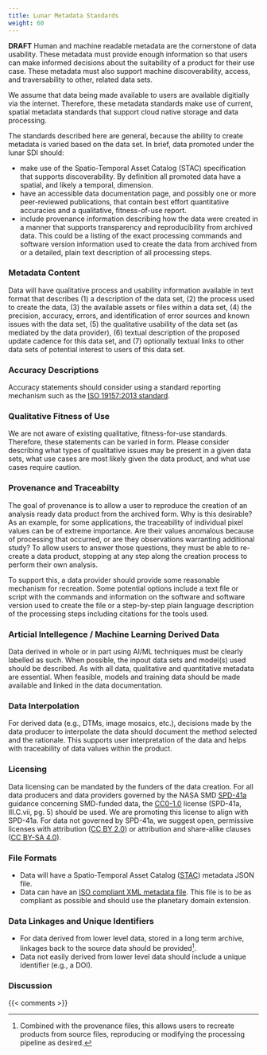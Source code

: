 ```yaml
---
title: Lunar Metadata Standards
weight: 60
---
```


**DRAFT**
Human and machine readable metadata are the cornerstone of data usability. These metadata must provide enough information so that users can make informed decisions about the suitability of a product for their use case. These metadata must also support machine discoverability, access, and traversability to other, related data sets. 

We assume that data being made available to users are available digitially via the internet. Therefore, these metadata standards make use of current, spatial metadata standards that support cloud native storage and data processing.

The standards described here are general, because the ability to create metadata is varied based on the data set. In brief, data promoted under the lunar SDI should:

- make use of the Spatio-Temporal Asset Catalog (STAC) specification that supports discoverability. By definition all promoted data have a spatial, and likely a temporal, dimension.
- have an accessible data documentation page, and possibly one or more peer-reviewed publications, that contain best effort quantitative accuracies and a qualitative, fitness-of-use report.
- include provenance information describing how the data were created in a manner that supports transparency and reproducibility from archived data. This could be a listing of the exact processing commands and software version information used to create the data from archived from or a detailed, plain text description of all processing steps.


### Metadata Content
Data will have qualitative process and usability information available in text format that describes (1) a description of the data set, (2) the process used to create the data, (3) the available assets or files within a data set, (4) the precision, accuracy, errors, and identification of error sources and known issues with the data set, (5) the qualitative usability of the data set (as mediated by the data provider), (6) textual description of the proposed update cadence for this data set, and (7) optionally textual links to other data sets of potential interest to users of this data set.

### Accuracy Descriptions
Accuracy statements should consider using a standard reporting mechanism such as the [ISO 19157:2013 standard](https://wiki.icaci.org/index.php?title=ISO_19157:2013_Geographic_information_-_Data_quality). 

### Qualitative Fitness of Use 
We are not aware of existing qualitative, fitness-for-use standards. Therefore, these statements can be varied in form. Please consider describing what types of qualitative issues may be present in a given data sets, what use cases are most likely given the data product, and what use cases require caution.

### Provenance and Traceabilty
The goal of provenance is to allow a user to reproduce the creation of an analysis ready data product from the archived form. Why is this desirable? As an example, for some applications, the traceability of individual pixel values can be of extreme importance. Are their values anomalous because of processing that occurred, or are they observations warranting additional study? To allow users to answer those questions, they must be able to re-create a data product, stopping at any step along the creation process to perform their own analysis.

To support this, a data provider should provide some reasonable mechanism for recreation. Some potential options include a text file or script with the commands and information on the software and software version used to create the file or a step-by-step plain language description of the processing steps including citations for the tools used.

### Articial Intellegence / Machine Learning Derived Data
Data derived in whole or in part using AI/ML techniques must be clearly labelled as such. When possible, the inpout data sets and model(s) used should be described. As with all data, qualitative and quantitative metadata are essential. When feasible, models and training data should be made available and linked in the data documentation.

### Data Interpolation
For derived data (e.g., DTMs, image mosaics, etc.), decisions made by the data producer to interpolate the data should document the method selected and the rationale. This supports user interpretation of the data and helps with traceability of data values within the product. 

### Licensing
Data licensing can be mandated by the funders of the data creation. For all data producers and data providers governed by the NASA SMD [SPD-41a](https://science.nasa.gov/researchers/open-science/science-information-policy/) guidance concerning SMD-funded data, the [CC0-1.0](https://creativecommons.org/publicdomain/zero/1.0/) license (SPD-41a, III.C.vii, pg. 5) should be used. We are promoting this license to align with SPD-41a. For data not governed by SPD-41a, we suggest open, permissive licenses with attribution ([CC BY 2.0](https://creativecommons.org/licenses/by/2.0/)) or attribution and share-alike clauses ([CC BY-SA 4.0](https://creativecommons.org/licenses/by-sa/4.0/)).

### File Formats
- Data will have a Spatio-Temporal Asset Catalog ([STAC](https://www.google.com/search?client=safari&rls=en&q=spatio-temporal+asset+catalog&ie=UTF-8&oe=UTF-8)) metadata JSON file.
- Data can have an [ISO compliant XML metadata file](https://wiki.icaci.org/index.php?title=ISO_19157:2013_Geographic_information_-_Data_quality). This file is to be as compliant as possible and should use the planetary domain extension.

### Data Linkages and Unique Identifiers
- For data derived from lower level data, stored in a long term archive, linkages back to the source data should be provided[^1].
- Data not easily derived from lower level data should include a unique identifier (e.g., a DOI).

### Discussion

{{< comments >}}

[^1]: Combined with the provenance files, this allows users to recreate products from source files, reproducing or modifying the processing pipeline as desired.